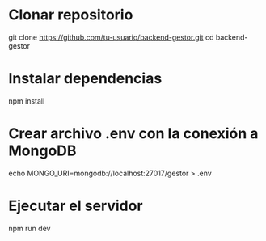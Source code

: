 # Clonar repositorio
git clone https://github.com/tu-usuario/backend-gestor.git
cd backend-gestor

# Instalar dependencias
npm install

# Crear archivo .env con la conexión a MongoDB
echo MONGO_URI=mongodb://localhost:27017/gestor > .env

# Ejecutar el servidor
npm run dev
